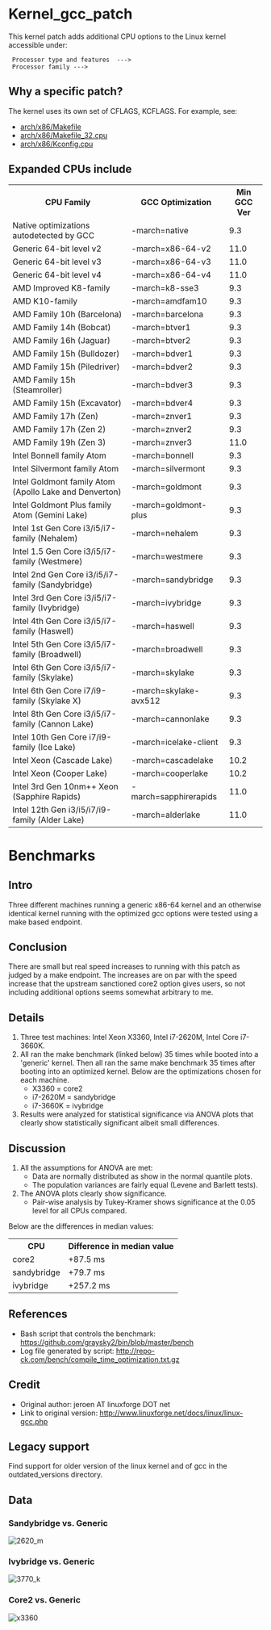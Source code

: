 # Kernel_gcc_patch

This kernel patch adds additional CPU options to the Linux kernel accessible under:
```
 Processor type and features  --->
 Processor family --->
```
## Why a specific patch?
The kernel uses its own set of CFLAGS, KCFLAGS. For example, see:
* [arch/x86/Makefile](https://github.com/torvalds/linux/blob/master/arch/x86/Makefile)
* [arch/x86/Makefile_32.cpu](https://github.com/torvalds/linux/blob/master/arch/x86/Makefile_32.cpu)
* [arch/x86/Kconfig.cpu](https://github.com/torvalds/linux/blob/master/arch/x86/Kconfig.cpu)

## Expanded CPUs include
<table>
  <tr>
    <th>CPU Family</th>
    <th>GCC Optimization</th>
    <th>Min GCC Ver</th>
  </tr>
  <tr>
    <td>Native optimizations autodetected by GCC</td>
    <td>-march=native</td>
    <td>9.3</td>
  </tr>
  <tr>
    <td>Generic 64-bit level v2</td>
    <td>-march=x86-64-v2</td>
    <td>11.0</td>
  </tr>
  <tr>
    <td>Generic 64-bit level v3</td>
    <td>-march=x86-64-v3</td>
    <td>11.0</td>
  </tr>
  <tr>
    <td>Generic 64-bit level v4</td>
    <td>-march=x86-64-v4</td>
    <td>11.0</td>
  </tr>
  <tr>
    <td>AMD Improved K8-family</td>
    <td>-march=k8-sse3</td>
    <td>9.3</td>
  </tr>
  <tr>
    <td>AMD K10-family</td>
    <td>-march=amdfam10</td>
    <td>9.3</td>
  </tr>
  <tr>
    <td>AMD Family 10h (Barcelona)</td>
    <td>-march=barcelona</td>
    <td>9.3</td>
  </tr>
  <tr>
    <td>AMD Family 14h (Bobcat)</td>
    <td>-march=btver1</td>
    <td>9.3</td>
  </tr>
  <tr>
    <td>AMD Family 16h (Jaguar)</td>
    <td>-march=btver2</td>
    <td>9.3</td>
  </tr>
  <tr>
    <td>AMD Family 15h (Bulldozer)</td>
    <td>-march=bdver1</td>
    <td>9.3</td>
  </tr>
  <tr>
    <td>AMD Family 15h (Piledriver)</td>
    <td>-march=bdver2</td>
    <td>9.3</td>
  </tr>
  <tr>
    <td>AMD Family 15h (Steamroller)</td>
    <td>-march=bdver3</td>
    <td>9.3</td>
  </tr>
  <tr>
    <td>AMD Family 15h (Excavator)</td>
    <td>-march=bdver4</td>
    <td>9.3</td>
  </tr>
  <tr>
    <td>AMD Family 17h (Zen)</td>
    <td>-march=znver1</td>
    <td>9.3</td>
  </tr>
  <tr>
    <td>AMD Family 17h (Zen 2)</td>
    <td>-march=znver2</td>
    <td>9.3</td>
  </tr>
  <tr>
    <td>AMD Family 19h (Zen 3)</td>
    <td>-march=znver3</td>
    <td>11.0</td>
  </tr>
  <tr>
    <td>Intel Bonnell family Atom</td>
    <td>-march=bonnell</td>
    <td>9.3</td>
  </tr>
  <tr>
    <td>Intel Silvermont family Atom</td>
    <td>-march=silvermont</td>
    <td>9.3</td>
  </tr>
  <tr>
    <td>Intel Goldmont family Atom (Apollo Lake and Denverton)</td>
    <td>-march=goldmont</td>
    <td>9.3</td>
  </tr>
  <tr>
    <td>Intel Goldmont Plus family Atom (Gemini Lake)</td>
    <td>-march=goldmont-plus</td>
    <td>9.3</td>
  </tr>
  <tr>
    <td>Intel 1st Gen Core i3/i5/i7-family (Nehalem)</td>
    <td>-march=nehalem</td>
    <td>9.3</td>
  </tr>
  <tr>
    <td>Intel 1.5 Gen Core i3/i5/i7-family (Westmere)</td>
    <td>-march=westmere</td>
    <td>9.3</td>
  </tr>
  <tr>
    <td>Intel 2nd Gen Core i3/i5/i7-family (Sandybridge)</td>
    <td>-march=sandybridge</td>
    <td>9.3</td>
  </tr>
  <tr>
    <td>Intel 3rd Gen Core i3/i5/i7-family (Ivybridge)</td>
    <td>-march=ivybridge</td>
    <td>9.3</td>
  </tr>
  <tr>
    <td>Intel 4th Gen Core i3/i5/i7-family (Haswell)</td>
    <td>-march=haswell</td>
    <td>9.3</td>
  </tr>
  <tr>
    <td>Intel 5th Gen Core i3/i5/i7-family (Broadwell)</td>
    <td>-march=broadwell</td>
    <td>9.3</td>
  </tr>
  <tr>
    <td>Intel 6th Gen Core i3/i5/i7-family (Skylake)</td>
    <td>-march=skylake</td>
    <td>9.3</td>
  </tr>
  <tr>
    <td>Intel 6th Gen Core i7/i9-family (Skylake X)</td>
    <td>-march=skylake-avx512</td>
    <td>9.3</td>
  </tr>
  <tr>
    <td>Intel 8th Gen Core i3/i5/i7-family (Cannon Lake)</td>
    <td>-march=cannonlake</td>
    <td>9.3</td>
  </tr>
  <tr>
    <td>Intel 10th Gen Core i7/i9-family (Ice Lake)</td>
    <td>-march=icelake-client</td>
    <td>9.3</td>
  </tr>
  <tr>
    <td>Intel Xeon (Cascade Lake)</td>
    <td>-march=cascadelake</td>
    <td>10.2</td>
  </tr>
  <tr>
    <td>Intel Xeon (Cooper Lake)</td>
    <td>-march=cooperlake</td>
    <td>10.2</td>
  </tr>
  <tr>
    <td>Intel 3rd Gen 10nm++ Xeon (Sapphire Rapids)</td>
    <td>-march=sapphirerapids</td>
    <td>11.0</td>
  </tr>
  <tr>
    <td>Intel 12th Gen i3/i5/i7/i9-family (Alder Lake)</td>
    <td>-march=alderlake</td>
    <td>11.0</td>
  </tr>
</table>

# Benchmarks
## Intro
Three different machines running a generic x86-64 kernel and an otherwise identical kernel running with the optimized gcc options were tested using a make based endpoint.

## Conclusion
There are small but real speed increases to running with this patch as judged by a make endpoint. The increases are on par with the speed increase that the upstream sanctioned core2 option gives users, so not including additional options seems somewhat arbitrary to me.

## Details
1. Three test machines: Intel Xeon X3360, Intel i7-2620M, Intel Core i7-3660K.
2. All ran the make benchmark (linked below) 35 times while booted into a 'generic' kernel. Then all ran the same make benchmark 35 times after booting into an optimized kernel. Below are the optimizations chosen for each machine.
	* X3360 = core2
	* i7-2620M = sandybridge
	* i7-3660K = ivybridge
3. Results were analyzed for statistical significance via ANOVA plots that clearly show statistically significant albeit small differences.

## Discussion
1. All the assumptions for ANOVA are met:
	* Data are normally distributed as show in the normal quantile plots.
	* The population variances are fairly equal (Levene and Barlett tests).
2. The ANOVA plots clearly show significance.
	* Pair-wise analysis by Tukey-Kramer shows significance at the 0.05 level for all CPUs compared.

Below are the differences in median values:

<table>
  <tr>
    <th>CPU</th>
    <th>Difference in median value</th>
  </tr>
  <tr>
    <td>core2</td>
    <td>+87.5 ms</td>
  </tr>
  <tr>
    <td>sandybridge</td>
    <td>+79.7 ms</td>
  </tr>
  <tr>
    <td>ivybridge</td>
    <td>+257.2 ms</td>
  </tr>
</table>

## References
* Bash script that controls the benchmark: https://github.com/graysky2/bin/blob/master/bench
* Log file generated by script: http://repo-ck.com/bench/compile_time_optimization.txt.gz

## Credit
* Original author: jeroen AT linuxforge DOT net
* Link to original version: http://www.linuxforge.net/docs/linux/linux-gcc.php

## Legacy support
Find support for older version of the linux kernel and of gcc in the outdated_versions directory.

## Data
### Sandybridge vs. Generic
![2620_m](https://user-images.githubusercontent.com/534822/39409974-d2d88a40-4bbd-11e8-9375-ce3aba6113dc.png)

### Ivybridge vs. Generic
![3770_k](https://user-images.githubusercontent.com/534822/39409975-d2e90280-4bbd-11e8-9835-8a005933dcfc.png)

### Core2 vs. Generic
![x3360](https://user-images.githubusercontent.com/534822/39409976-d2fa28ee-4bbd-11e8-957a-ff46ba6f4ffa.png)
